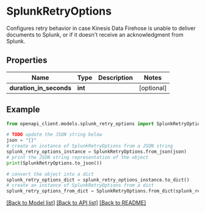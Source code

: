 # SplunkRetryOptions

Configures retry behavior in case Kinesis Data Firehose is unable to deliver documents to Splunk, or if it doesn't receive an acknowledgment from Splunk.

## Properties

Name | Type | Description | Notes
------------ | ------------- | ------------- | -------------
**duration_in_seconds** | **int** |  | [optional] 

## Example

```python
from openapi_client.models.splunk_retry_options import SplunkRetryOptions

# TODO update the JSON string below
json = "{}"
# create an instance of SplunkRetryOptions from a JSON string
splunk_retry_options_instance = SplunkRetryOptions.from_json(json)
# print the JSON string representation of the object
print(SplunkRetryOptions.to_json())

# convert the object into a dict
splunk_retry_options_dict = splunk_retry_options_instance.to_dict()
# create an instance of SplunkRetryOptions from a dict
splunk_retry_options_from_dict = SplunkRetryOptions.from_dict(splunk_retry_options_dict)
```
[[Back to Model list]](../README.md#documentation-for-models) [[Back to API list]](../README.md#documentation-for-api-endpoints) [[Back to README]](../README.md)


